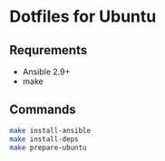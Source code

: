 # Dotfiles for Ubuntu

## Requrements

* Ansible 2.9+
* make

## Commands

```sh
make install-ansible
make install-deps
make prepare-ubuntu
```
